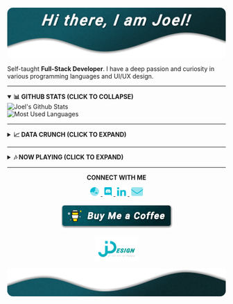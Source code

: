 [![JDesign](https://raw.githubusercontent.com/JDesignEra/JDesignEra/master/assets/headers/intro-header.png)](https://jdesignera.com)

Self-taught **Full-Stack Developer**. I have a deep passion and curiosity in various programming languages and UI/UX design.

*****

<details open>
 <summary>
  <b>📊 GITHUB STATS (CLICK TO COLLAPSE)</b>
 </summary>
 
 <img width="467px" align="left" alt="Joel's Github Stats" title="Joel's Github Stats" src="https://github-readme-stats.jdesignera.vercel.app/api?username=JDesignEra&title_color=00bcd4&text_color=fff&icon_color=00bcd4&bg_color=25,005a65,082a2d&show_icons=true&hide_border=true&hide=stars&count_private=true&include_all_commits=true" />
 
 <img width="367px" alt="Most Used Languages" title="Mose Used Languages" src="https://github-readme-stats.jdesignera.vercel.app/api/top-langs/?username=JDesignEra&title_color=00bcd4&text_color=fff&bg_color=25,005a65,082a2d&hide-border=true&layout=compact">
</details>

*****

<details>
 <summary>
  <b>📈 DATA CRUNCH (CLICK TO EXPAND)</b>
 </summary>
 
 <!--START_SECTION:waka-->
![Profile Views](http://img.shields.io/badge/Profile%20Views-437-blue)

![Lines of code](https://img.shields.io/badge/From%20Hello%20World%20I've%20written-1.6%20million%20Lines%20of%20code-blue)

**🐱 My GitHub Data** 

> 🏆 334 Contributions in year 2020
 > 
> 📦 Used 412.0 kB in GitHub's Storage 
 > 
> 💼 Opted to Hire
 > 
> 📜 15 Public Repositories 
 > 
> 🔑 3 Owned Private Repositories 

**I'm a night 🦉** 

```text
🌞 Morning    60 commits     ████░░░░░░░░░░░░░░░░░░░░░   19.42% 
🌆 Daytime    88 commits     ███████░░░░░░░░░░░░░░░░░░   28.48% 
🌃 Evening    41 commits     ███░░░░░░░░░░░░░░░░░░░░░░   13.27% 
🌙 Night      120 commits    █████████░░░░░░░░░░░░░░░░   38.83%

```
📅 **I'm Most Productive on Saturdays** 

```text
Monday       41 commits     ███░░░░░░░░░░░░░░░░░░░░░░   13.27% 
Tuesday      39 commits     ███░░░░░░░░░░░░░░░░░░░░░░   12.62% 
Wednesday    44 commits     ███░░░░░░░░░░░░░░░░░░░░░░   14.24% 
Thursday     18 commits     █░░░░░░░░░░░░░░░░░░░░░░░░   5.83% 
Friday       58 commits     ████░░░░░░░░░░░░░░░░░░░░░   18.77% 
Saturday     81 commits     ██████░░░░░░░░░░░░░░░░░░░   26.21% 
Sunday       28 commits     ██░░░░░░░░░░░░░░░░░░░░░░░   9.06%

```


📊 **This week I spent my time on** 

```text
💬 Languages: 
C                        27 hrs 38 mins      ███████████████████░░░░░░   78.03% 
Swift                    5 hrs 27 mins       ███░░░░░░░░░░░░░░░░░░░░░░   15.4% 
Cocoa                    47 mins             ░░░░░░░░░░░░░░░░░░░░░░░░░   2.24% 
CSS                      22 mins             ░░░░░░░░░░░░░░░░░░░░░░░░░   1.06% 
Markdown                 17 mins             ░░░░░░░░░░░░░░░░░░░░░░░░░   0.82%

🔥 Editors: 
VS Code                  28 hrs 37 mins      ████████████████████░░░░░   80.8% 
Xcode                    6 hrs 14 mins       ████░░░░░░░░░░░░░░░░░░░░░   17.63% 
Android Studio           14 mins             ░░░░░░░░░░░░░░░░░░░░░░░░░   0.66% 
Visual Studio            12 mins             ░░░░░░░░░░░░░░░░░░░░░░░░░   0.57% 
Notepad++                4 mins              ░░░░░░░░░░░░░░░░░░░░░░░░░   0.19%

🐱‍💻 Projects: 
qmk_firmware             28 hrs 7 mins       ███████████████████░░░░░░   79.37% 
T4_NewsApp               6 hrs 14 mins       ████░░░░░░░░░░░░░░░░░░░░░   17.63% 
Unknown Project          22 mins             ░░░░░░░░░░░░░░░░░░░░░░░░░   1.06% 
MovieViewer_Basic_Student14 mins             ░░░░░░░░░░░░░░░░░░░░░░░░░   0.66% 
tripsia                  12 mins             ░░░░░░░░░░░░░░░░░░░░░░░░░   0.57%

```

**Timeline**

![Chart not found](https://github.com/JDesignEra/JDesignEra/blob/master/charts/bar_graph.png) 


<!--END_SECTION:waka-->
</details>

*****

<details>
 <summary>
  <b>🎶 NOW PLAYING (CLICK TO EXPAND)</b>
 </summary>
 
 <p align="center">
  <a href="https://spotify-github-profile.vercel.app/api/view?uid=tgm.joel&redirect=true">
   <img alt="Spotify" src="https://spotify-github-profile.vercel.app/api/view?uid=tgm.joel&cover_image=true" />
  </a>
 </p>
</details>

*****

<p align="center">
  <b>CONNECT WITH ME</b>
  
  <p align="center">
    <a href="https://jdesignera.com">
      <img height="20px" alt="Website" src="https://raw.githubusercontent.com/JDesignEra/JDesignEra/master/assets/icons/globe-asia-duotone.svg" />
    </a>
    <a href="https://discordapp.com/users/156834654140235776">
     <img height="20px" alt="Discord" src="https://raw.githubusercontent.com/JDesignEra/JDesignEra/master/assets/icons/discord-brands.svg" />
    </a>
    <a href="https://www.linkedin.com/in/jdesignera">
      <img height="20px" alt="LinkedIn" src="https://raw.githubusercontent.com/JDesignEra/JDesignEra/master/assets/icons/linkedin-in-brands.svg" />
    </a>
    <a href="mailto:joel@jdesignera.com">
      <img height="20px" alt="Email" src="https://raw.githubusercontent.com/JDesignEra/JDesignEra/master/assets/icons/envelope-duotone.svg" />
    </a>
  </p>
  
  <p align="center">
   <a href="https://www.buymeacoffee.com/JDesignEra">
    <img alt="Buy Me A Coffee" src="https://raw.githubusercontent.com/JDesignEra/JDesignEra/master/assets/buttons/buy-me-a-coffee.png" />
   </a>
</p>


 <p align="center">
  <a href="https://jdesignera.com">
    <img width="100px" alt="JDesign" src="https://raw.githubusercontent.com/JDesignEra/JDesignEra/master/assets/logos/logo-full.png" />
  </a>
</p>

![JDesign](https://raw.githubusercontent.com/JDesignEra/JDesignEra/master/assets/headers/bottom-wave.png)

